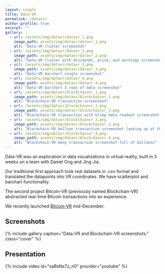 ```yaml
---
layout: single
title: Data-VR
permalink: /datavr/
author_profile: true
excerpt: ""
gallery:
  - url: /assets/img/datavr/datavr_1.png
    image_path: assets/img/datavr/datavr_1.png
    alt: "Data-VR cluster screenshot"
  - url: /assets/img/datavr/datavr_2.png
    image_path: assets/img/datavr/datavr_2.png
    alt: "Data-VR cluster with dividends, price, and earnings screenshot"
  - url: /assets/img/datavr/datavr_3.png
    image_path: assets/img/datavr/datavr_3.png
    alt: "Data-VR barchart single screenshot"
  - url: /assets/img/datavr/datavr_4.png
    image_path: assets/img/datavr/datavr_4.png
    alt: "Data-VR barchart 3 rows of data screenshot"
  - url: /assets/img/datavr/blockchainvr_1.png
    image_path: assets/img/datavr/blockchainvr_1.png
    alt: "Blockchain-VR transaction screenshot"
  - url: /assets/img/datavr/blockchainvr_2.png
    image_path: assets/img/datavr/blockchainvr_2.png
    alt: "Blockchain-VR transaction with blimp data readout screenshot"
  - url: /assets/img/datavr/blockchainvr_3.png
    image_path: assets/img/datavr/blockchainvr_3.png
    alt: "Blockchain-VR balloon transaction screenshot looking up at the sky"
  - url: /assets/img/datavr/blockchainvr_4.png
    image_path: assets/img/datavr/blockchainvr_4.png
    alt: "Blockchain-VR many transaction screenshot full of balloons"
---
```


Data-VR was an exploration in data visualizations in virtual reality, built in 3 weeks on a team with Daniel Ong and Jing Jia.

Our traditional first approach took real datasets in .csv format and translated the datapoints into VR coordinates. We have scatterplot and barchart functionality.

The second project Bitcoin-VR (previously named Blockchain-VR) abstracted real-time Bitcoin transactions into an experience.

We recently launched [Bitcoin-VR](/bitcoinvr/) mid-December.

<h2>Screenshots</h2>

{% include gallery caption="Data-VR and Blockchain-VR screenshots." class="cover" %}

<a name="presentation"></a>

<h2>Presentation</h2>

{% include video id="saBsNs7z_n0" provider="youtube" %}
